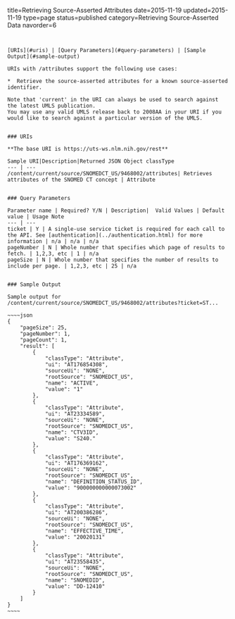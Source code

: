 title=Retrieving Source-Asserted Attributes
date=2015-11-19
updated=2015-11-19
type=page
status=published
category=Retrieving Source-Asserted Data
navorder=6
~~~~~~


[URIs](#uris) | [Query Parameters](#query-parameters) | [Sample Output](#sample-output)

URIs with /attributes support the following use cases:

*  Retrieve the source-asserted attributes for a known source-asserted identifier.

Note that 'current' in the URI can always be used to search against the latest UMLS publication.
You may use any valid UMLS release back to 2008AA in your URI if you would like to search against a particular version of the UMLS.


### URIs

**The base URI is https://uts-ws.nlm.nih.gov/rest**

Sample URI|Description|Returned JSON Object classType
--- | ---
/content/current/source/SNOMEDCT_US/9468002/attributes| Retrieves attributes of the SNOMED CT concept | Attribute


### Query Parameters

Parameter name | Required? Y/N | Description|  Valid Values | Default value | Usage Note
--- | ---
ticket | Y | A single-use service ticket is required for each call to the API. See [authentication](../authentication.html) for more information | n/a | n/a | n/a
pageNumber | N | Whole number that specifies which page of results to fetch. | 1,2,3, etc | 1 | n/a
pageSize | N | Whole number that specifies the number of results to include per page. | 1,2,3, etc | 25 | n/a


### Sample Output

Sample output for /content/current/source/SNOMEDCT_US/9468002/attributes?ticket=ST...

~~~~json
{
    "pageSize": 25,
    "pageNumber": 1,
    "pageCount": 1,
    "result": [
        {
            "classType": "Attribute",
            "ui": "AT176854308",
            "sourceUi": "NONE",
            "rootSource": "SNOMEDCT_US",
            "name": "ACTIVE",
            "value": "1"
        },
        {
            "classType": "Attribute",
            "ui": "AT23334589",
            "sourceUi": "NONE",
            "rootSource": "SNOMEDCT_US",
            "name": "CTV3ID",
            "value": "S240."
        },
        {
            "classType": "Attribute",
            "ui": "AT176369162",
            "sourceUi": "NONE",
            "rootSource": "SNOMEDCT_US",
            "name": "DEFINITION_STATUS_ID",
            "value": "900000000000073002"
        },
        {
            "classType": "Attribute",
            "ui": "AT200386286",
            "sourceUi": "NONE",
            "rootSource": "SNOMEDCT_US",
            "name": "EFFECTIVE_TIME",
            "value": "20020131"
        },
        {
            "classType": "Attribute",
            "ui": "AT23558435",
            "sourceUi": "NONE",
            "rootSource": "SNOMEDCT_US",
            "name": "SNOMEDID",
            "value": "DD-12410"
        }
    ]
}
~~~~

